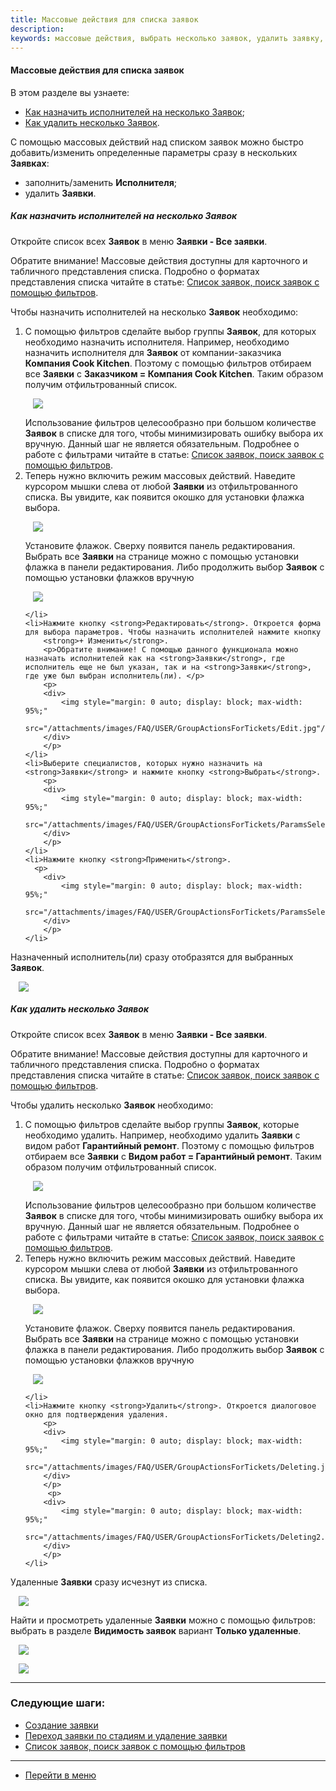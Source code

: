 ```yaml
---
title: Массовые действия для списка заявок
description: 
keywords: массовые действия, выбрать несколько заявок, удалить заявку, hubex, хабекс, хубекс, хабикс
---
```


#### Массовые действия для списка заявок
В этом разделе вы узнаете:
<html>
<meta charset="utf-8">

<ul>
    <li><a href="#performer">Как назначить исполнителей на несколько Заявок</a>;</li>
    <li><a href="#deleting">Как удалить несколько Заявок</a>.</li>

</ul>
</html>

<body>


<p>С помощью массовых действий над списком заявок можно быстро добавить/изменить определенные параметры сразу в
    нескольких <strong>Заявках</strong>:</p>
<ul>
    <li>заполнить/заменить <strong>Исполнителя</strong>;</li>
    <li>удалить <strong>Заявки</strong>.</li>
  
  


</ul>

<h5 id="performer">Как назначить исполнителей на несколько Заявок</h5>
<p>Откройте список всех <strong>Заявок</strong> в меню <strong>Заявки - Все заявки</strong>. </p>
<p>Обратите внимание! Массовые действия доступны для карточного и табличного представления списка. Подробно о форматах представления списка читайте в статье: <a href="https://wiki.hubex.ru/docs/FAQ/RU/user/Filters.html">Список заявок, поиск заявок с помощью фильтров</a>.</p>
<p>Чтобы назначить исполнителей на несколько <strong>Заявок</strong> необходимо:</p>
<ol>
    <li>С помощью фильтров сделайте выбор группы <strong>Заявок</strong>, для которых необходимо назначить исполнителя. Например, необходимо
        назначить исполнителя для <strong>Заявок</strong> от компании-заказчика <strong>Компания Cook Kitchen</strong>. Поэтому с помощью фильтров отбираем
        все <strong>Заявки</strong> с <strong>Заказчиком = Компания Cook Kitchen</strong>. Таким образом получим отфильтрованный список.
        <p>
        <div>
            <img style="margin: 0 auto; display: block; max-width: 95%;"
                 src="/attachments/images/FAQ/USER/GroupActions/Tickets.jpg"/>
        </div>
        </p>
        Использование фильтров целесообразно при большом количестве <strong>Заявок</strong> в списке для того, чтобы минимизировать
        ошибку выбора их вручную. Данный шаг не является обязательным. Подробнее о работе с фильтрами читайте в статье: <a href="https://wiki.hubex.ru/docs/FAQ/RU/user/Filters.html">Список заявок, поиск заявок с помощью фильтров</a>.
    </li>
    <li>Теперь нужно включить режим массовых действий. Наведите курсором мышки слева от
        любой <strong>Заявки</strong> из отфильтрованного списка. Вы увидите, как появится окошко для установки флажка выбора.
        <p>
        <div>
            <img style="margin: 0 auto; display: block; max-width: 95%;"
                 src="/attachments/images/FAQ/USER/GroupActionsForTickets/SelectEmpty.jpg"/>
        </div>
        </p>
        Установите флажок. Сверху появится панель редактирования. Выбрать все <strong>Заявки</strong> на странице можно с помощью
        установки флажка в панели редактирования. Либо продолжить выбор <strong>Заявок</strong> с помощью установки флажков вручную
        <p>
        <div>
            <img style="margin: 0 auto; display: block; max-width: 95%;"
                 src="/attachments/images/FAQ/USER/GroupActionsForTickets/SelectedTick.jpg"/>
        </div>
        </p>
        
    </li>
    <li>Нажмите кнопку <strong>Редактировать</strong>. Откроется форма для выбора параметров. Чтобы назначить исполнителей нажмите кнопку
        <strong>+ Изменить</strong>.
        <p>Обратите внимание! С помощью данного функционала можно назначать исполнителей как на <strong>Заявки</strong>, где исполнитель еще не был указан, так и на <strong>Заявки</strong>, где уже был выбран исполнитель(ли). </p>
        <p>
        <div>
            <img style="margin: 0 auto; display: block; max-width: 95%;"
                 src="/attachments/images/FAQ/USER/GroupActionsForTickets/Edit.jpg"/>
        </div>
        </p>
    </li>
    <li>Выберите специалистов, которых нужно назначить на <strong>Заявки</strong> и нажмите кнопку <strong>Выбрать</strong>. 
        <p>
        <div>
            <img style="margin: 0 auto; display: block; max-width: 95%;"
                 src="/attachments/images/FAQ/USER/GroupActionsForTickets/ParamsSelect.jpg"/>
        </div>
        </p>
    </li>
    <li>Нажмите кнопку <strong>Применить</strong>.
      <p>
        <div>
            <img style="margin: 0 auto; display: block; max-width: 95%;"
                 src="/attachments/images/FAQ/USER/GroupActionsForTickets/ParamsSelect2.jpg"/>
        </div>
        </p>
    </li>

</ol>
<p>Назначенный исполнитель(ли) сразу отобразятся для выбранных <strong>Заявок</strong>.</p>
<div>
    <img style="margin: 0 auto; display: block; max-width: 95%;"
         src="/attachments/images/FAQ/USER/GroupActionsForTickets/Performer.jpg"/>
</div>

<h5 id="deleting">Как удалить несколько Заявок</h5>

<p>Откройте список всех <strong>Заявок</strong> в меню <strong>Заявки - Все заявки</strong>. </p>
<p>Обратите внимание! Массовые действия доступны для карточного и табличного представления списка. Подробно о форматах представления списка читайте в статье: <a href="https://wiki.hubex.ru/docs/FAQ/RU/user/Filters.html">Список заявок, поиск заявок с помощью фильтров</a>.</p>
<p>Чтобы удалить несколько <strong>Заявок</strong> необходимо:</p>
<ol>
    <li>С помощью фильтров сделайте выбор группы <strong>Заявок</strong>, которые необходимо удалить. Например, необходимо
        удалить <strong>Заявки</strong> с видом работ <strong>Гарантийный ремонт</strong>. Поэтому с помощью фильтров отбираем
        все <strong>Заявки</strong> с <strong>Видом работ = Гарантийный ремонт</strong>. Таким образом получим отфильтрованный список.
        <p>
        <div>
            <img style="margin: 0 auto; display: block; max-width: 95%;"
                 src="/attachments/images/FAQ/USER/GroupActionsForTickets/Tickets2.jpg"/>
        </div>
        </p>
        Использование фильтров целесообразно при большом количестве <strong>Заявок</strong> в списке для того, чтобы минимизировать
        ошибку выбора их вручную. Данный шаг не является обязательным. Подробнее о работе с фильтрами читайте в статье: <a href="https://wiki.hubex.ru/docs/FAQ/RU/user/Filters.html">Список заявок, поиск заявок с помощью фильтров</a>.
    </li>
    <li>Теперь нужно включить режим массовых действий. Наведите курсором мышки слева от
        любой <strong>Заявки</strong> из отфильтрованного списка. Вы увидите, как появится окошко для установки флажка выбора.
        <p>
        <div>
            <img style="margin: 0 auto; display: block; max-width: 95%;"
                 src="/attachments/images/FAQ/USER/GroupActionsForTickets/SelectEmpty2.jpg"/>
        </div>
        </p>
        Установите флажок. Сверху появится панель редактирования. Выбрать все <strong>Заявки</strong> на странице можно с помощью
        установки флажка в панели редактирования. Либо продолжить выбор <strong>Заявок</strong> с помощью установки флажков вручную
        <p>
        <div>
            <img style="margin: 0 auto; display: block; max-width: 95%;"
                 src="/attachments/images/FAQ/USER/GroupActionsForTickets/SelectedTick2.jpg"/>
        </div>
        </p>
        
    </li>
    <li>Нажмите кнопку <strong>Удалить</strong>. Откроется диалоговое окно для подтверждения удаления. 
        <p>
        <div>
            <img style="margin: 0 auto; display: block; max-width: 95%;"
                 src="/attachments/images/FAQ/USER/GroupActionsForTickets/Deleting.jpg"/>
        </div>
        </p>
         <p>
        <div>
            <img style="margin: 0 auto; display: block; max-width: 95%;"
                 src="/attachments/images/FAQ/USER/GroupActionsForTickets/Deleting2.jpg"/>
        </div>
        </p>
    </li>
   

</ol>
<p>Удаленные <strong>Заявки</strong> сразу исчезнут из списка.</p>
<div>
    <img style="margin: 0 auto; display: block; max-width: 95%;"
         src="/attachments/images/FAQ/USER/GroupActionsForTickets/TicketList.jpg"/>
</div>

<p>Найти и просмотреть удаленные <strong>Заявки</strong> можно с помощью фильтров: выбрать в разделе <strong>Видимость заявок</strong> вариант <strong>Только удаленные</strong>.</p>
<div>
    <img style="margin: 0 auto; display: block; max-width: 95%;"
         src="/attachments/images/FAQ/USER/GroupActionsForTickets/TicketList2.jpg"/>
</div>
<p><div>
    <img style="margin: 0 auto; display: block; max-width: 95%;"
         src="/attachments/images/FAQ/USER/GroupActionsForTickets/TicketList3.jpg"/>
</div></p>
</body>



___
### Следующие шаги:
- [Создание заявки](./CreatingTicket.md)
- [Переход заявки по стадиям и удаление заявки](./ChangingStatus.md)
- [Список заявок, поиск заявок с помощью фильтров](./Filters.md)

____
- [Перейти в меню](http://wiki.hubex.ru)
